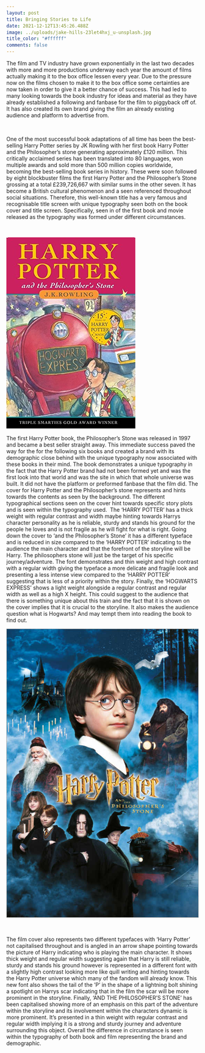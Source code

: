 ```yaml
---
layout: post
title: Bringing Stories to Life
date: 2021-12-12T13:45:26.488Z
image: ../uploads/jake-hills-23let4hxj_u-unsplash.jpg
title_color: "#ffffff"
comments: false
---
```

The film and TV industry have grown exponentially in the last two decades with more and more productions underway each year the amount of films actually making it to the box office lessen every year. Due to the pressure now on the films chosen to make it to the box office some certainties are now taken in order to give it a better chance of success. This had led to many looking towards the book industry for ideas and material as they have already established a following and fanbase for the film to piggyback off of. It has also created its own brand giving the film an already existing audience and platform to advertise from. 

 

One of the most successful book adaptations of all time has been the best-selling Harry Potter series by JK Rowling with her first book Harry Potter and the Philosopher’s stone generating approximately £120 million. This critically acclaimed series has been translated into 80 languages, won multiple awards and sold more than 500 million copies worldwide, becoming the best-selling book series in history. These were soon followed by eight blockbuster films the first Harry Potter and the Philosopher’s Stone grossing at a total £239,726,667 with similar sums in the other seven. It has become a British cultural phenomenon and a seen referenced throughout social situations. Therefore, this well-known title has a very famous and recognisable title screen with unique typography seen both on the book cover and title screen. Specifically, seen in of the first book and movie released as the typography was formed under different circumstances.

 

![Harry Potter and the Philosophers Stone 1997 Book cover](../uploads/51mtzy7ojvl-2.jpg)

The first Harry Potter book, the Philosopher’s Stone was released in 1997 and became a best seller straight away. This immediate success paved the way for the for the following six books and created a brand with its demographic close behind with the unique typography now associated with these books in their mind. The book demonstrates a unique typography in the fact that the Harry Potter brand had not been formed yet and was the first look into that world and was the site in which that whole universe was built. It did not have the platform or preformed fanbase that the film did. The cover for Harry Potter and the Philosopher’s stone represents and hints towards the contents as seen by the background. The different typographical sections seen on the cover hint towards specific story plots and is seen within the typography used.  The ‘HARRY POTTER’ has a thick weight with regular contrast and width maybe hinting towards Harrys character personality as he is reliable, sturdy and stands his ground for the people he loves and is not fragile as he will fight for what is right. Going down the cover to ‘and the Philosopher’s Stone’ it has a different typeface and is reduced in size compared to the ‘HARRY POTTER’ indicating to the audience the main character and that the forefront of the storyline will be Harry. The philosophers stone will just be the target of his specific journey/adventure. The font demonstrates and thin weight and high contrast with a regular width giving the typeface a more delicate and fragile look and presenting a less intense view compared to the ‘HARRY POTTER’ suggesting that is less of a priority within the story. Finally, the ‘HOGWARTS EXPRESS’ shows a light weight alongside a regular contrast and regular width as well as a high X height. This could suggest to the audience that there is something unique about this train and the fact that it is shown on the cover implies that it is crucial to the storyline. It also makes the audience question what is Hogwarts? And may tempt them into reading the book to find out. 

![Harry Potter and the Philosophers Stone film cover](../uploads/1893834.jpg)

 

The film cover also represents two different typefaces with ‘Harry Potter’ not capitalised throughout and is angled in an arrow shape pointing towards the picture of Harry indicating who is playing the main character. It shows thick weight and regular width suggesting again that Harry is still reliable, sturdy and stands his ground however is represented in a different font with a slightly high contrast looking more like quill writing and hinting towards the Harry Potter universe which many of the fandom will already know. This new font also shows the tail of the ’P’ in the shape of a lightning bolt shining a spotlight on Harrys scar indicating that in the film the scar will be more prominent in the storyline. Finally, ‘AND THE PHILOSOPHER’S STONE’ has been capitalised showing more of an emphasis on this part of the adventure within the storyline and its involvement within the characters dynamic is more prominent. It’s presented in a thin weight with regular contrast and regular width implying it is a strong and sturdy journey and adventure surrounding this object. Overall the difference in circumstance is seen within the typography of both book and film representing the brand and demographic.